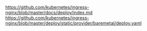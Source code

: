
https://github.com/kubernetes/ingress-nginx/blob/master/docs/deploy/index.md
https://github.com/kubernetes/ingress-nginx/blob/master/deploy/static/provider/baremetal/deploy.yaml

